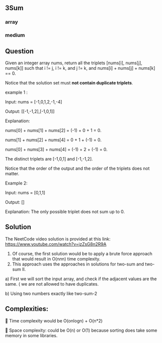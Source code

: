 ## 3Sum
### array
### medium
## Question

Given an integer array nums, return all the triplets [nums[i], nums[j], nums[k]] such that i != j, i != k, and j != k, and nums[i] + nums[j] + nums[k] == 0.

Notice that the solution set must **not contain duplicate triplets**.

example 1 : 

Input: nums = [-1,0,1,2,-1,-4]

Output: [[-1,-1,2],[-1,0,1]]

Explanation: 

nums[0] + nums[1] + nums[2] = (-1) + 0 + 1 = 0.

nums[1] + nums[2] + nums[4] = 0 + 1 + (-1) = 0.

nums[0] + nums[3] + nums[4] = (-1) + 2 + (-1) = 0.

The distinct triplets are [-1,0,1] and [-1,-1,2].

Notice that the order of the output and the order of the triplets does not matter.

Example 2:

Input: nums = [0,1,1]

Output: []

Explanation: The only possible triplet does not sum up to 0.

## Solution
The NeetCode video solution is provided at this link: https://www.youtube.com/watch?v=jzZsG8n2R9A

1) Of course, the first solution would be to apply a brute force approach that would result in O(n*n*n) time complexity.
3) This approach uses the approaches in solutions for two-sum and two-sum II.

  a) First we will sort the input array, and check if the adjacent values are the same. ( we are not allowed to have duplicates. 
  
  b) Using two numbers exactly like two-sum-2
  
  ## Complexities: 
  
  📀 Time complexity would be O(onlogn) + O(n*2)
  
  📀 Space complexity: could be O(n) or O(1) because sorting does take some memory in some libraries. 
